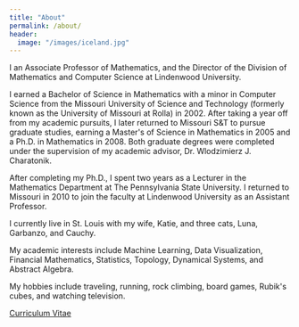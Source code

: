 ```yaml
---
title: "About"
permalink: /about/
header:
  image: "/images/iceland.jpg"
---
```


I an Associate Professor of Mathematics, and the Director of the Division of Mathematics and Computer Science at Lindenwood University.

I earned a Bachelor of Science in Mathematics with a minor in Computer Science from the Missouri University of Science and Technology (formerly known as the University of Missouri at Rolla) in 2002. After taking a year off from my academic pursuits, I later returned to Missouri S&T to pursue graduate studies, earning a Master's of Science in Mathematics in 2005 and a Ph.D. in Mathematics in 2008. Both graduate degrees were completed under the supervision of my academic advisor, Dr. Wlodzimierz J. Charatonik.

After completing my Ph.D., I spent two years as a Lecturer in the Mathematics Department at The Pennsylvania State University. I returned to Missouri in 2010 to join the faculty at Lindenwood University as an Assistant Professor.

I currently live in St. Louis with my wife, Katie, and three cats, Luna, Garbanzo, and Cauchy.

My academic interests include Machine Learning, Data Visualization, Financial Mathematics, Statistics, Topology, Dynamical Systems, and Abstract Algebra.  

My hobbies include traveling, running, rock climbing, board games, Rubik's cubes, and watching television.

[Curriculum Vitae](/misc/cv.pdf)
